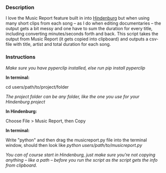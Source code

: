 ### Description

I love the Music Report feature built in into [Hindenburg](https://hindenburg.com/products/hindenburg-journalist-pro) but when using many short clips from each song – as I do when editing documentaries – the output gets a bit messy and one have to sum the duration for every title, including converting minutes/seconds forth and back. This script takes the output from Music Report (it gets copied into clipboard) and outputs a csv-file with title, artist and total duration for each song.


### Instructions

_Make sure you have pyperclip installed, else run pip install pyperclip_


**In terminal:**

cd users/path/to/project/folder

_The project folder can be any folder, like the one you use for your Hindenburg project_
  
  
**In Hindenburg:**

Choose File > Music Report, then Copy


**In terminal:**

Write "python" and then drag the musicreport.py file into the terminal window, should then look like _python users/path/to/musicreport.py_


_You can of course start in Hindenburg, just make sure you're not copying anything – like a path – before you run the script as the script gets the info from clipboard._
